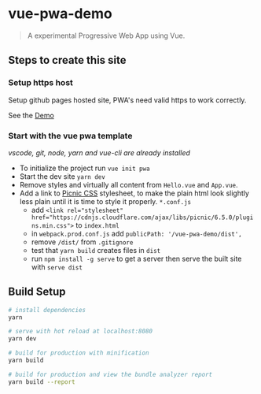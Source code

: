 # vue-pwa-demo

> A experimental Progressive Web App using Vue.

## Steps to create this site

### Setup https host
Setup github pages hosted site, PWA's need valid https to work correctly.

See the [Demo](https://areve.github.io/vue-pwa-demo/dist/index.html)

### Start with the vue pwa template

*vscode, git, node, yarn and vue-cli are already installed*

* To initialize the project run `vue init pwa`
* Start the dev site `yarn dev`
* Remove styles and virtually all content from `Hello.vue` and `App.vue`.
* Add a link to [Picnic CSS](https://picnicss.com/) stylesheet, to make the plain html look slightly less plain until it is time to style it properly.
`*.conf.js`
  * add `<link rel="stylesheet" href="https://cdnjs.cloudflare.com/ajax/libs/picnic/6.5.0/plugins.min.css">` to `index.html`
  * in `webpack.prod.conf.js` add `publicPath: '/vue-pwa-demo/dist',`
  * remove `/dist/` from `.gitignore`
  * test that `yarn build` creates files in `dist`
  * run `npm install -g serve` to get a server then serve the built site with `serve dist`




## Build Setup

``` bash
# install dependencies
yarn

# serve with hot reload at localhost:8080
yarn dev

# build for production with minification
yarn build

# build for production and view the bundle analyzer report
yarn build --report
```

